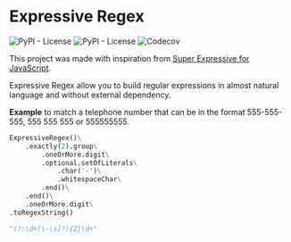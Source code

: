 # Expressive Regex

<img alt="PyPI - License" src="https://img.shields.io/github/license/fsadannn/expressive_regex"> <img alt="PyPI - License" src="https://travis-ci.org/fsadannn/expressive_regex.svg"> <img alt="Codecov" src="https://img.shields.io/codecov/c/github/fsadannn/expressive_regex.svg">

This project was made with inspiration from [Super Expressive for JavaScript](https://github.com/francisrstokes/super-expressive).

Expressive Regex allow you to build regular expressions in almost natural language and without external dependency.

**Example**
to match a telephone number that can be in the format 555-555-555, 555 555 555 or 555555555.

```Python
ExpressiveRegex()\
    .exactly(2).group\
        .oneOrMore.digit\
        .optional.setOfLiterals\
            .char('-')\
            .whitespaceChar\
        .end()\
    .end()\
    .oneOrMore.digit\
.toRegexString()
```

```Python
"(?:\d+[\-\s]?){2}\d+"
```